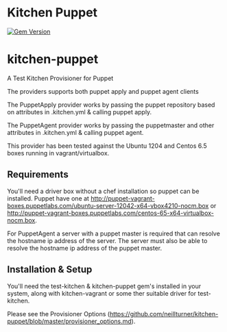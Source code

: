 # Kitchen Puppet

[![Gem Version](https://badge.fury.io/rb/kitchen-puppet.svg)](http://badge.fury.io/rb/kitchen-puppet)

# kitchen-puppet
A Test Kitchen Provisioner for Puppet

The providers supports both puppet apply and puppet agent clients

The PuppetApply provider works by passing the puppet repository based on attributes in .kitchen.yml & calling puppet apply.

The PuppetAgent provider works by passing the puppetmaster and other attributes in .kitchen.yml & calling puppet agent.


This provider has been tested against the Ubuntu 1204 and Centos 6.5 boxes running in vagrant/virtualbox.

## Requirements
You'll need a driver box without a chef installation so puppet can be installed. Puppet have one at http://puppet-vagrant-boxes.puppetlabs.com/ubuntu-server-12042-x64-vbox4210-nocm.box or http://puppet-vagrant-boxes.puppetlabs.com/centos-65-x64-virtualbox-nocm.box.

For PuppetAgent a server with a puppet master is required that can resolve the hostname ip address of the server. The server must also be able to resolve the hostname ip address of the puppet master.  

## Installation & Setup
You'll need the test-kitchen & kitchen-puppet gem's installed in your system, along with kitchen-vagrant or some ther suitable driver for test-kitchen. 

Please see the Provisioner Options (https://github.com/neillturner/kitchen-puppet/blob/master/provisioner_options.md).
